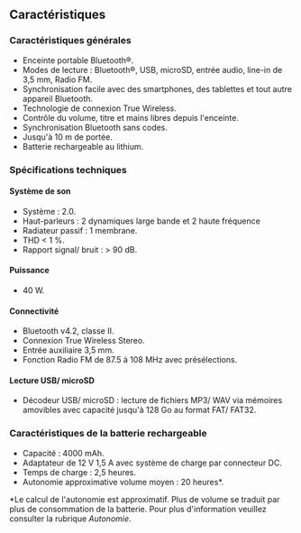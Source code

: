 ## Caractéristiques

### Caractéristiques générales
*	Enceinte portable Bluetooth®.
*	Modes de lecture : Bluetooth®, USB, microSD, entrée audio, line-in de 3,5 mm, Radio FM.
*	Synchronisation facile avec des smartphones, des tablettes et tout autre appareil Bluetooth.
*   Technologie de connexion True Wireless.
*	Contrôle du volume, titre et mains libres depuis l'enceinte.
*	Synchronisation Bluetooth sans codes.
*	Jusqu'à 10 m de portée.
*	Batterie rechargeable au lithium.

### Spécifications techniques

#### Système de son
* Système : 2.0.
* Haut-parleurs : 2 dynamiques large bande et 2 haute fréquence
* Radiateur passif : 1 membrane.
* THD < 1 %.
* Rapport signal/ bruit : > 90 dB.

#### Puissance
* 40 W.

#### Connectivité
* Bluetooth v4.2, classe II.
* Connexion True Wireless Stereo.
* Entrée auxiliaire 3,5 mm.
* Fonction Radio FM de 87.5 à 108 MHz avec présélections.

#### Lecture USB/ microSD
* Décodeur USB/ microSD : lecture de fichiers MP3/ WAV via mémoires amovibles avec capacité jusqu'à 128 Go au format FAT/ FAT32.


### Caractéristiques de la batterie rechargeable
*	Capacité : 4000 mAh.
*	Adaptateur de 12 V 1,5 A avec système de charge par connecteur DC.
*	Temps de charge : 2,5 heures.
*	Autonomie approximative volume moyen : 20 heures*.

 *Le calcul de l'autonomie est approximatif. Plus de volume se traduit par plus de consommation de la batterie. Pour plus d'information veuillez consulter la rubrique *Autonomie*.
